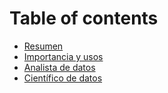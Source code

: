 # Table of contents

* [Resumen](README.md)
* [Importancia y usos](importancia-y-usos.md)
* [Analista de datos](analista-de-datos.md)
* [Científico de datos](cientifico-de-datos.md)
